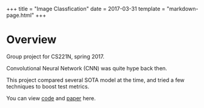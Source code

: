 +++
title = "Image Classfication"
date = 2017-03-31
template = "markdown-page.html"
+++

# Overview

Group project for CS221N, spring 2017.

Convolutional Neural Network (CNN) was quite hype back then.

This project compared several SOTA model at the time, and tried a few techniques to boost test metrics.

You can view [code][code] and [paper][paper] here.


[code]: https://bitbucket.org/galileilei/cs231n-project/src
[paper]: http://cs231n.stanford.edu/reports/2017/pdfs/925.pd 
